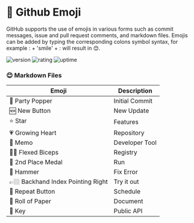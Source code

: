 # 🎉 Github Emoji
GitHub supports the use of emojis in various forms such as commit messages, issue and pull request comments, and markdown files. Emojis can be added by typing the corresponding colons symbol syntax, for example : + 'smile' + : will result in 😊.

![version](https://img.shields.io/badge/version-1.0-blue)
![rating](https://img.shields.io/badge/rating-★★★★★-yellow)
![uptime](https://img.shields.io/badge/uptime-100%25-brightgreen)

### 😊 Markdown Files

| Emoji | Description
| --- | --- |
| 🎉 Party Popper | Initial Commit |
| 🆕 New Button | New Update |
| ⭐ Star | Features |
| 💗 Growing Heart | Repository |
| 📝 Memo | Developer Tool |
| 💪🏼 Flexed Biceps | Registry |
| 🥈 2nd Place Medal | Run |
| 🔨 Hammer | Fix Error |
| 👉🏼 Backhand Index Pointing Right | Try it out |
| 🔁 Repeat Button | Schedule |
| 🧻 Roll of Paper | Document |
| 🔑 Key | Public API |